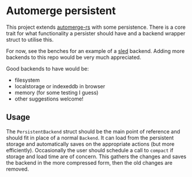 # Automerge persistent

This project extends [automerge-rs](https://github.com/automerge/automerge-rs)
with some persistence. There is a core trait for what functionality a persister
should have and a backend wrapper struct to utilise this.

For now, see the benches for an example of a
[sled](https://github.com/spacejam/sled) backend. Adding more backends to this
repo would be very much appreciated.

Good backends to have would be:

- filesystem
- localstorage or indexeddb in browser
- memory (for some testing I guess)
- other suggestions welcome!

## Usage

The `PersistentBackend` struct should be the main point of reference and should
fit in place of a normal `Backend`. It can load from the persistent storage and
automatically saves on the appropriate actions (but more efficiently).
Occasionally the user should schedule a call to `compact` if storage and load
time are of concern. This gathers the changes and saves the backend in the more
compressed form, then the old changes are removed.
